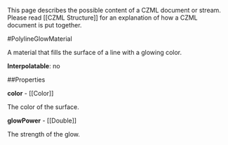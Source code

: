 This page describes the possible content of a CZML document or stream.  Please read [[CZML Structure]] for an explanation of how a CZML document is put together.

#PolylineGlowMaterial

A material that fills the surface of a line with a glowing color.

**Interpolatable**: no

##Properties

**color** - [[Color]]

The color of the surface.


**glowPower** - [[Double]]

The strength of the glow.


